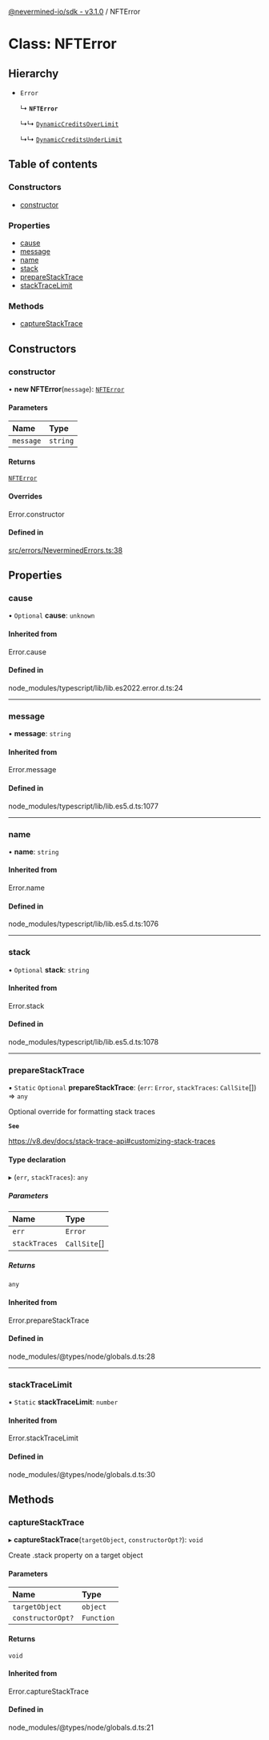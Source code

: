 [@nevermined-io/sdk - v3.1.0](../code-reference.md) / NFTError

# Class: NFTError

## Hierarchy

- `Error`

  ↳ **`NFTError`**

  ↳↳ [`DynamicCreditsOverLimit`](DynamicCreditsOverLimit.md)

  ↳↳ [`DynamicCreditsUnderLimit`](DynamicCreditsUnderLimit.md)

## Table of contents

### Constructors

- [constructor](NFTError.md#constructor)

### Properties

- [cause](NFTError.md#cause)
- [message](NFTError.md#message)
- [name](NFTError.md#name)
- [stack](NFTError.md#stack)
- [prepareStackTrace](NFTError.md#preparestacktrace)
- [stackTraceLimit](NFTError.md#stacktracelimit)

### Methods

- [captureStackTrace](NFTError.md#capturestacktrace)

## Constructors

### constructor

• **new NFTError**(`message`): [`NFTError`](NFTError.md)

#### Parameters

| Name      | Type     |
| :-------- | :------- |
| `message` | `string` |

#### Returns

[`NFTError`](NFTError.md)

#### Overrides

Error.constructor

#### Defined in

[src/errors/NeverminedErrors.ts:38](https://github.com/nevermined-io/sdk-js/blob/613e61d8e011d30fd229ab508635ef7f04ad97cb/src/errors/NeverminedErrors.ts#L38)

## Properties

### cause

• `Optional` **cause**: `unknown`

#### Inherited from

Error.cause

#### Defined in

node_modules/typescript/lib/lib.es2022.error.d.ts:24

---

### message

• **message**: `string`

#### Inherited from

Error.message

#### Defined in

node_modules/typescript/lib/lib.es5.d.ts:1077

---

### name

• **name**: `string`

#### Inherited from

Error.name

#### Defined in

node_modules/typescript/lib/lib.es5.d.ts:1076

---

### stack

• `Optional` **stack**: `string`

#### Inherited from

Error.stack

#### Defined in

node_modules/typescript/lib/lib.es5.d.ts:1078

---

### prepareStackTrace

▪ `Static` `Optional` **prepareStackTrace**: (`err`: `Error`, `stackTraces`: `CallSite`[]) => `any`

Optional override for formatting stack traces

**`See`**

https://v8.dev/docs/stack-trace-api#customizing-stack-traces

#### Type declaration

▸ (`err`, `stackTraces`): `any`

##### Parameters

| Name          | Type         |
| :------------ | :----------- |
| `err`         | `Error`      |
| `stackTraces` | `CallSite`[] |

##### Returns

`any`

#### Inherited from

Error.prepareStackTrace

#### Defined in

node_modules/@types/node/globals.d.ts:28

---

### stackTraceLimit

▪ `Static` **stackTraceLimit**: `number`

#### Inherited from

Error.stackTraceLimit

#### Defined in

node_modules/@types/node/globals.d.ts:30

## Methods

### captureStackTrace

▸ **captureStackTrace**(`targetObject`, `constructorOpt?`): `void`

Create .stack property on a target object

#### Parameters

| Name              | Type       |
| :---------------- | :--------- |
| `targetObject`    | `object`   |
| `constructorOpt?` | `Function` |

#### Returns

`void`

#### Inherited from

Error.captureStackTrace

#### Defined in

node_modules/@types/node/globals.d.ts:21
